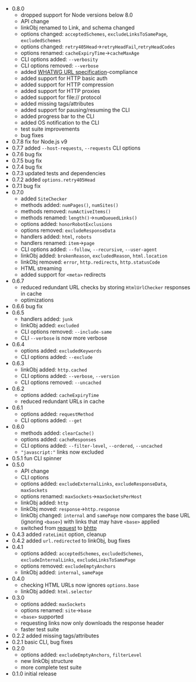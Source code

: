 * 0.8.0
  * dropped support for Node versions below 8.0
  * API change
  * linkObj renamed to Link, and schema changed
  * options changed: `acceptedSchemes`, `excludeLinksToSamePage`, `excludedSchemes`
  * options changed: `retry405Head`->`retryHeadFail`,`retryHeadCodes`
  * options renamed: `cacheExpiryTime`->`cacheMaxAge`
  * CLI options added: `--verbosity`
  * CLI options removed: `--verbose`
  * added [WHATWG URL specification](https://url.spec.whatwg.org)-compliance
  * added support for HTTP basic auth
  * added support for HTTP compression
  * added support for HTTP proxies
  * added support for file:// protocol
  * added missing tags/attributes
  * added support for pausing/resuming the CLI
  * added progress bar to the CLI
  * added OS notification to the CLI
  * test suite improvements
  * bug fixes
* 0.7.8 fix for Node.js v9
* 0.7.7 added `--host-requests`, `--requests` CLI options
* 0.7.6 bug fix
* 0.7.5 bug fix
* 0.7.4 bug fix
* 0.7.3 updated tests and dependencies
* 0.7.2 added `options.retry405Head`
* 0.7.1 bug fix
* 0.7.0
  * added `SiteChecker`
  * methods added: `numPages()`, `numSites()`
  * methods removed: `numActiveItems()`
  * methods renamed: `length()`->`numQueuedLinks()`
  * options added: `honorRobotExclusions`
  * options removed: `excludeResponseData`
  * handlers added: `html`, `robots`
  * handlers renamed: `item`->`page`
  * CLI options added: `--follow`, `--recursive`, `--user-agent`
  * linkObj added: `brokenReason`, `excludedReason`, `html.location`
  * linkObj removed: `error`, `http.redirects`, `http.statusCode`
  * HTML streaming
  * added support for `<meta>` redirects
* 0.6.7
  * reduced redundant URL checks by storing `HtmlUrlChecker` responses in cache
  * optimizations
* 0.6.6 bug fix
* 0.6.5
  * handlers added: `junk`
  * linkObj added: `excluded`
  * CLI options removed: `--include-same`
  * CLI `--verbose` is now more verbose
* 0.6.4
  * options added: `excludedKeywords`
  * CLI options added: `--exclude`
* 0.6.3
  * linkObj added: `http.cached`
  * CLI options added: `--verbose`, `--version`
  * CLI options removed: `--uncached`
* 0.6.2
  * options added: `cacheExpiryTime`
  * reduced redundant URLs in cache
* 0.6.1
  * options added: `requestMethod`
  * CLI options added: `--get`
* 0.6.0
  * methods added: `clearCache()`
  * options added: `cacheResponses`
  * CLI options added: `--filter-level`, `--ordered`, `--uncached`
  * `"javascript:"` links now excluded
* 0.5.1 fun CLI spinner
* 0.5.0
  * API change
  * CLI options
  * options added: `excludeExternalLinks`, `excludeResponseData`, `maxSockets`
  * options renamed: `maxSockets`->`maxSocketsPerHost`
  * linkObj added: `http`
  * linkObj moved: `response`->`http.response`
  * linkObj changed: `internal` and `samePage` now compares the base URL (ignoring `<base>`) with links that may have `<base>` applied
  * switched from [request](https://npmjs.com/request) to [bhttp](https://npmjs.com/bhttp)
* 0.4.3 added `rateLimit` option, cleanup
* 0.4.2 added `url.redirected` to linkObj, bug fixes
* 0.4.1
  * options added: `acceptedSchemes`, `excludedSchemes`, `excludeInternalLinks`, `excludeLinksToSamePage`
  * options removed: `excludeEmptyAnchors`
  * linkObj added: `internal`, `samePage`
* 0.4.0
  * checking HTML URLs now ignores `options.base`
  * linkObj added: `html.selector`
* 0.3.0
  * options added: `maxSockets`
  * options renamed: `site`->`base`
  * `<base>` supported
  * requesting links now only downloads the response header
  * faster test suite
* 0.2.2 added missing tags/attributes
* 0.2.1 basic CLI, bug fixes
* 0.2.0
  * options added: `excludeEmptyAnchors`, `filterLevel`
  * new linkObj structure
  * more complete test suite
* 0.1.0 initial release
